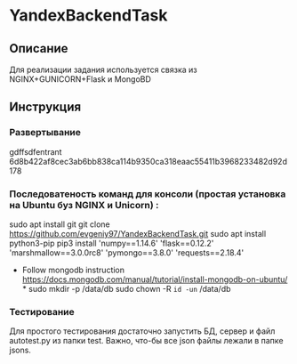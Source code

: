 # YandexBackendTask
## Описание

Для реализации задания используется связка из NGINX+GUNICORN+Flask и MongoBD

## Инструкция
### Развертывание

gdffsdfentrant
6d8b422af8cec3ab6bb838ca114b9350ca318eaac55411b3968233482d92d178

### Последоватеность команд для консоли (простая установка на Ubuntu буз NGINX и Unicorn) : 
sudo apt install git
git clone https://github.com/evgeniy97/YandexBackendTask.git
sudo apt install python3-pip
pip3 install 'numpy==1.14.6'  'flask==0.12.2'  'marshmallow==3.0.0rc8' 'pymongo==3.8.0' 'requests==2.18.4'
 * Follow mongodb instruction https://docs.mongodb.com/manual/tutorial/install-mongodb-on-ubuntu/ * 
sudo mkdir -p /data/db
sudo chown -R `id -un` /data/db



### Тестирование
Для простого тестирования достаточно запустить БД, сервер и файл autotest.py из папки test. Важно, что-бы все json файлы лежали в папке jsons. 
